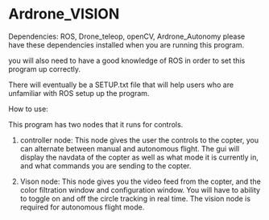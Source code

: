 Ardrone_VISION
==============

Dependencies: ROS, Drone_teleop, openCV, Ardrone_Autonomy
please have these dependencies installed when you are running this program.

you will also need to have a good knowledge of ROS in order to set this program up correctly.

There will eventually be a SETUP.txt file that will help users who are unfamiliar with ROS setup
up the program.

How to use:

This program has two nodes that it runs for controls.

1. controller node:
  This node gives the user the controls to the copter, you can alternate between manual and 
  autonomous flight. The gui will display the navdata of the copter as well as what mode it is 
  currently in, and what commands you are sending to the copter.
  
2. Vison node:
  This node gives you the video feed from the copter, and the color filtration window and configuration
  window. You will have to ability to toggle on and off the circle tracking in real time. The vision node
  is required for autonomous flight mode.
